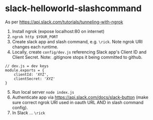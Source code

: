 # slack-helloworld-slashcommand

As per https://api.slack.com/tutorials/tunneling-with-ngrok
1. Install ngrok (expose localhost:80 on internet)
2. `ngrok http $YOUR_PORT`
3. Create slack app and slash command, e.g. `\rick`. Note ngrok URI changes each runtime.
4. Locally, create `config/dev.js` referencing Slack app's Client ID and Client Secret. Note: .gitignore stops it being committed to github.

```
// dev.js = dev keys
module.exports = {
	clientId: 'XYZ',
	clientSecret: 'XYZ'
}
```
5. Run local server `node index.js`
6. Authenticate app via https://api.slack.com/docs/slack-button (make sure correct ngrok URI used in oauth URL AND in slash command config).
7. In Slack ... `\rick`


